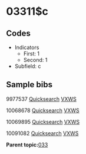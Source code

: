 # 03311$c

## Codes

-   Indicators
    -   First: 1
    -   Second: 1
-   Subfield: c

## Sample bibs

9977537 [Quicksearch](https://search.library.yale.edu/catalog/9977537) [VXWS](http://prodorbis.library.yale.edu:7014/vxws/GetHoldingsService?bibId=9977537)

10068678 [Quicksearch](https://search.library.yale.edu/catalog/10068678) [VXWS](http://prodorbis.library.yale.edu:7014/vxws/GetHoldingsService?bibId=10068678)

10069895 [Quicksearch](https://search.library.yale.edu/catalog/10069895) [VXWS](http://prodorbis.library.yale.edu:7014/vxws/GetHoldingsService?bibId=10069895)

10091082 [Quicksearch](https://search.library.yale.edu/catalog/10091082) [VXWS](http://prodorbis.library.yale.edu:7014/vxws/GetHoldingsService?bibId=10091082)

**Parent topic:**[033](../../tags/033/033.md)

